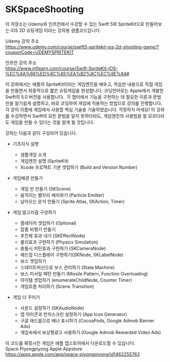 # SKSpaceShooting

이 저장소는 Udemy와 인프런에서 수강할 수 있는 Swift 5와 SpriteKit으로 만들어보는 iOS 2D 슈팅게임 이라는 강의용 샘플코드입니다.

Udemy 강의 주소<br>
https://www.udemy.com/course/swift5-spritekit-ios-2d-shooting-game/?couponCode=UDEMYSPRITEKIT

인프런 강의 주소<br>
https://www.inflearn.com/course/Swift-SpriteKit-iOS-%EC%8A%88%ED%8C%85%EA%B2%8C%EC%9E%84#

이 강좌에서는 애플의 SpriteKit이라는 게임엔진을 배우고, 학습한 내용으로 직접 게임을 만들면서 최종적으로 짧은 슈팅게임을 완성합니다. 코딩언어로는 Apple에서 개발한 Swift의 5.0 버전을 사용합니다.  각 챕터에서 기능을 구현하는 데 필요한 이론과 문법만을 알기쉽게 설명하고, 바로 코딩하여 게임에 적용하는 방법으로 강의를 진행합니다. 각 강의 이름에 게임에서 사용할 핵심 기술을 기술하였습니다. 걱정하지 마세요! 이 강좌를 수강하면서 Swift의 모든 문법을 알지 못하더라도, 게임엔진의 사용법을 잘 모르더라도 게임을 만들 수 있다는 것을 알게 될 것입니다.


강좌는 다음과 같이 구성되어 있습니다.
- 기초지식 설명
  - 샘플게임 소개
  - 게임엔진 설명 (SpriteKit)
  - Xcode 프로젝트 기본 셋업하기 (Build and Version Number)

- 게임배경 만들기
  - 게임 씬 만들기 (SKScene)
  - 움직이는 별무리 배치하기 (Particle Emitter)
  - 날아오는 운석 만들기 (Sprite Atlas, SKAction, Timer)

- 게임 알고리즘 구성하기
  - 플레이어 셋업하기 (Optional)
  - 잡졸 비행기 만들기
  - 추진체 효과 내기 (SKEffectNode)
  - 물리효과 구현하기 (Physics Simulation)
  - 충돌시 피탄효과 구현하기 (SKCameraNode)
  - 헤드업 디스플레이 구현하기(SKNode, SKLabelNode)
  - 보스 셋업하기
  - 스테이트머신으로 보스 관리하기 (State Machine)
  - 보스 미사일 패턴 만들기 (Missile Pattern, Function Overloading)
  - 아이템 셋업하기 (enumerateChildNode, Counter Timer)
  - 게임흐름 처리하기 (Scene Transition)

- 게임 더 꾸미기
  - 사운드 설정하기 (SKAudioNode)
  - 앱 아이콘과 런치스크린 설정하기 (App Icon Generator)
  - 구글 애드몹으로 배너 표시하기 (CocoaPods, Google Admob Banner Ads)
  - 게임속에서 보상형광고 사용하기 (Google Admob Rewarded Video Ads)



이 코드를 확장시킨 게임은 애플 앱스토어에서 다운로드할 수 있습니다.<br>
Space Piyongpiyong Apple Appstore<br>
https://apps.apple.com/app/space-piyongpiyong/id1462255763
